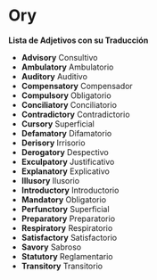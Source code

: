 # Ory


**Lista de Adjetivos con su Traducción**


*   **Advisory**    Consultivo
*   **Ambulatory**    Ambulatorio
*   **Auditory**    Auditivo
*   **Compensatory**    Compensador
*   **Compulsory**    Obligatorio
*   **Conciliatory**    Conciliatorio
*   **Contradictory**    Contradictorio
*   **Cursory**    Superficial
*   **Defamatory**    Difamatorio
*   **Derisory**    Irrisorio
*   **Derogatory**    Despectivo
*   **Exculpatory**    Justificativo
*   **Explanatory**    Explicativo
*   **Illusory**    Ilusorio
*   **Introductory**    Introductorio
*   **Mandatory**    Obligatorio
*   **Perfunctory**    Superficial
*   **Preparatory**    Preparatorio
*   **Respiratory**    Respiratorio
*   **Satisfactory**    Satisfactorio
*   **Savory**    Sabroso
*   **Statutory**    Reglamentario
*   **Transitory**    Transitorio

